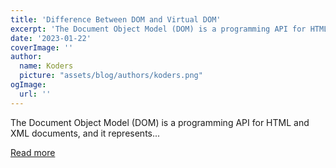 ```yaml
---
title: 'Difference Between DOM and Virtual DOM'
excerpt: 'The Document Object Model (DOM) is a programming API for HTML and XML documents, and it represents...'
date: '2023-01-22'
coverImage: ''
author:
  name: Koders
  picture: "assets/blog/authors/koders.png"
ogImage:
  url: ''
---
```


The Document Object Model (DOM) is a programming API for HTML and XML documents, and it represents...

[Read more](https://dev.to/vamsi_76_89/difference-between-dom-and-virtual-dom-2g8g)
